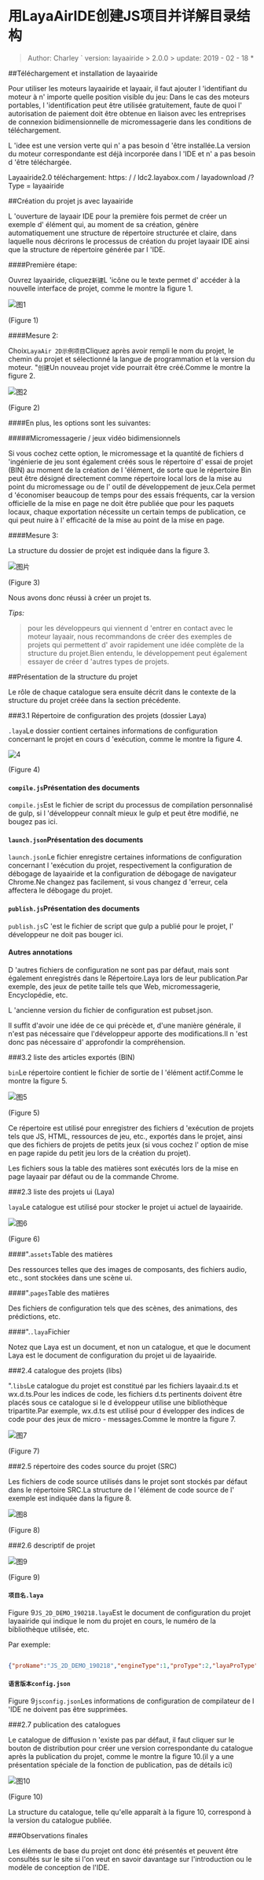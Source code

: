 # 用LayaAirIDE创建JS项目并详解目录结构

> Author: Charley ` version: layaairide > 2.0.0 > update: 2019 - 02 - 18 *

##Téléchargement et installation de layaairide

Pour utiliser les moteurs layaairide et layaair, il faut ajouter l 'identifiant du moteur à n' importe quelle position visible du jeu:
Dans le cas des moteurs portables, l 'identification peut être utilisée gratuitement, faute de quoi l' autorisation de paiement doit être obtenue en liaison avec les entreprises de connexion bidimensionnelle de micromessagerie dans les conditions de téléchargement.

L 'idee est une version verte qui n' a pas besoin d 'être installée.La version du moteur correspondante est déjà incorporée dans l 'IDE et n' a pas besoin d 'être téléchargée.

Layaairide2.0 téléchargement: https: / / ldc2.layabox.com / layadownload /? Type = layaairide



##Création du projet js avec layaairide

L 'ouverture de layaair IDE pour la première fois permet de créer un exemple d' élément qui, au moment de sa création, génère automatiquement une structure de répertoire structurée et claire, dans laquelle nous décrirons le processus de création du projet layaair IDE ainsi que la structure de répertoire générée par l 'IDE.

####Première étape:

Ouvrez layaairide, cliquez`新建`L 'icône ou le texte permet d' accéder à la nouvelle interface de projet, comme le montre la figure 1.

![图1](img/1.png) 


(Figure 1)



####Mesure 2:

Choix`LayaAir 2D示例项目`Cliquez après avoir rempli le nom du projet, le chemin du projet et sélectionné la langue de programmation et la version du moteur. "`创建`Un nouveau projet vide pourrait être créé.Comme le montre la figure 2.

![图2](img/2.png) 


(Figure 2)

####En plus, les options sont les suivantes:

#####Micromessagerie / jeux vidéo bidimensionnels

Si vous cochez cette option, le micromessage et la quantité de fichiers d 'ingénierie de jeu sont également créés sous le répertoire d' essai de projet (BIN) au moment de la création de l 'élément, de sorte que le répertoire Bin peut être désigné directement comme répertoire local lors de la mise au point du micromessage ou de l' outil de développement de jeux.Cela permet d 'économiser beaucoup de temps pour des essais fréquents, car la version officielle de la mise en page ne doit être publiée que pour les paquets locaux, chaque exportation nécessite un certain temps de publication, ce qui peut nuire à l' efficacité de la mise au point de la mise en page.



####Mesure 3:

La structure du dossier de projet est indiquée dans la figure 3.

![图片](img/3.png)   


(Figure 3)

Nous avons donc réussi à créer un projet ts.

*Tips:*

> pour les développeurs qui viennent d 'entrer en contact avec le moteur layaair, nous recommandons de créer des exemples de projets qui permettent d' avoir rapidement une idée complète de la structure du projet.Bien entendu, le développement peut également essayer de créer d 'autres types de projets.



##Présentation de la structure du projet

Le rôle de chaque catalogue sera ensuite décrit dans le contexte de la structure du projet créée dans la section précédente.

###3.1 Répertoire de configuration des projets (dossier Laya)


 `.laya`Le dossier contient certaines informations de configuration concernant le projet en cours d 'exécution, comme le montre la figure 4.

![4](img/4.png)  


(Figure 4)

#### `compile.js`Présentation des documents

`compile.js`Est le fichier de script du processus de compilation personnalisé de gulp, si l 'développeur connaît mieux le gulp et peut être modifié, ne bougez pas ici.

#### `launch.json`Présentation des documents

`launch.json`Le fichier enregistre certaines informations de configuration concernant l 'exécution du projet, respectivement la configuration de débogage de layaairide et la configuration de débogage de navigateur Chrome.Ne changez pas facilement, si vous changez d 'erreur, cela affectera le débogage du projet.

#### `publish.js`Présentation des documents

`publish.js`C 'est le fichier de script que gulp a publié pour le projet, l' développeur ne doit pas bouger ici.

#### **Autres annotations**

D 'autres fichiers de configuration ne sont pas par défaut, mais sont également enregistrés dans le Répertoire.Laya lors de leur publication.Par exemple, des jeux de petite taille tels que Web, micromessagerie, Encyclopédie, etc.

L 'ancienne version du fichier de configuration est pubset.json.

Il suffit d'avoir une idée de ce qui précède et, d'une manière générale, il n'est pas nécessaire que l'développeur apporte des modifications.Il n 'est donc pas nécessaire d' approfondir la compréhension.



###3.2 liste des articles exportés (BIN)


 `bin`Le répertoire contient le fichier de sortie de l 'élément actif.Comme le montre la figure 5.

![图5](img/5.png)   


(Figure 5)

Ce répertoire est utilisé pour enregistrer des fichiers d 'exécution de projets tels que JS, HTML, ressources de jeu, etc., exportés dans le projet, ainsi que des fichiers de projets de petits jeux (si vous cochez l' option de mise en page rapide du petit jeu lors de la création du projet).

Les fichiers sous la table des matières sont exécutés lors de la mise en page layaair par défaut ou de la commande Chrome.



###2.3 liste des projets ui (Laya)

`laya`Le catalogue est utilisé pour stocker le projet ui actuel de layaairide.

![图6](img/6.png) 


(Figure 6)

####".`assets`Table des matières

Des ressources telles que des images de composants, des fichiers audio, etc., sont stockées dans une scène ui.

####".`pages`Table des matières

Des fichiers de configuration tels que des scènes, des animations, des prédictions, etc.

####".`.laya`Fichier

Notez que Laya est un document, et non un catalogue, et que le document Laya est le document de configuration du projet ui de layaairide.



###2.4 catalogue des projets (libs)

".`libs`Le catalogue du projet est constitué par les fichiers layaair.d.ts et wx.d.ts.Pour les indices de code, les fichiers d.ts pertinents doivent être placés sous ce catalogue si le d éveloppeur utilise une bibliothèque tripartite.Par exemple, wx.d.ts est utilisé pour d évelopper des indices de code pour des jeux de micro - messages.Comme le montre la figure 7.

![图7](img/7.png)    


(Figure 7)



###2.5 répertoire des codes source du projet (SRC)

Les fichiers de code source utilisés dans le projet sont stockés par défaut dans le répertoire SRC.La structure de l 'élément de code source de l' exemple est indiquée dans la figure 8.



 ![图8](img/8.png)  


(Figure 8)



###2.6 descriptif de projet

![图9](img/9.png) 


(Figure 9)

####  `项目名.laya` 

Figure 9`JS_2D_DEMO_190218.laya`Est le document de configuration du projet layaairide qui indique le nom du projet en cours, le numéro de la bibliothèque utilisée, etc.

Par exemple:


```json

{"proName":"JS_2D_DEMO_190218","engineType":1,"proType":2,"layaProType":1,"version":"2.0.0"}
```


#### `语言版本config.json`

Figure 9`jsconfig.json`Les informations de configuration de compilateur de l 'IDE ne doivent pas être supprimées.



###2.7 publication des catalogues

Le catalogue de diffusion n 'existe pas par défaut, il faut cliquer sur le bouton de distribution pour créer une version correspondante du catalogue après la publication du projet, comme le montre la figure 10.(il y a une présentation spéciale de la fonction de publication, pas de détails ici)

![图10](img/10.png) 


(Figure 10)

La structure du catalogue, telle qu'elle apparaît à la figure 10, correspond à la version du catalogue publiée.



###Observations finales

Les éléments de base du projet ont donc été présentés et peuvent être consultés sur le site si l'on veut en savoir davantage sur l'introduction ou le modèle de conception de l'IDE.